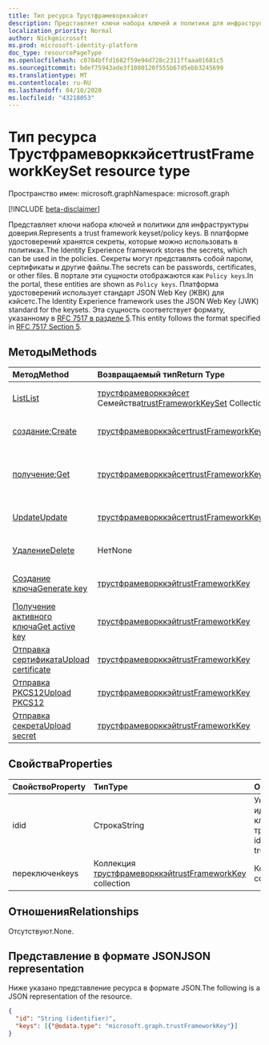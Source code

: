 ```yaml
---
title: Тип ресурса Трустфрамеворккэйсет
description: Представляет ключи набора ключей и политики для инфраструктуры доверия.
localization_priority: Normal
author: Nickgmicrosoft
ms.prod: microsoft-identity-platform
doc_type: resourcePageType
ms.openlocfilehash: c0784bffd1682f59e94d728c2311ffaaa01681c5
ms.sourcegitcommit: bdef75943ade3f1080120f555b67d5ebb3245699
ms.translationtype: MT
ms.contentlocale: ru-RU
ms.lasthandoff: 04/10/2020
ms.locfileid: "43218053"
---
```

# <a name="trustframeworkkeyset-resource-type"></a><span data-ttu-id="f7f9f-103">Тип ресурса Трустфрамеворккэйсет</span><span class="sxs-lookup"><span data-stu-id="f7f9f-103">trustFrameworkKeySet resource type</span></span>

<span data-ttu-id="f7f9f-104">Пространство имен: microsoft.graph</span><span class="sxs-lookup"><span data-stu-id="f7f9f-104">Namespace: microsoft.graph</span></span>

[!INCLUDE [beta-disclaimer](../../includes/beta-disclaimer.md)]

<span data-ttu-id="f7f9f-105">Представляет ключи набора ключей и политики для инфраструктуры доверия.</span><span class="sxs-lookup"><span data-stu-id="f7f9f-105">Represents a trust framework keyset/policy keys.</span></span> <span data-ttu-id="f7f9f-106">В платформе удостоверений хранятся секреты, которые можно использовать в политиках.</span><span class="sxs-lookup"><span data-stu-id="f7f9f-106">The Identity Experience framework stores the secrets, which can be used in the policies.</span></span> <span data-ttu-id="f7f9f-107">Секреты могут представлять собой пароли, сертификаты и другие файлы.</span><span class="sxs-lookup"><span data-stu-id="f7f9f-107">The secrets can be passwords, certificates, or other files.</span></span> <span data-ttu-id="f7f9f-108">В портале эти сущности отображаются как `Policy keys`.</span><span class="sxs-lookup"><span data-stu-id="f7f9f-108">In the portal, these entities are shown as `Policy keys`.</span></span> <span data-ttu-id="f7f9f-109">Платформа удостоверений использует стандарт JSON Web Key (ЖВК) для кэйсетс.</span><span class="sxs-lookup"><span data-stu-id="f7f9f-109">The Identity Experience framework uses the JSON Web Key (JWK) standard for the keysets.</span></span> <span data-ttu-id="f7f9f-110">Эта сущность соответствует формату, указанному в [RFC 7517 в разделе 5](https://tools.ietf.org/html/rfc7517#section-5).</span><span class="sxs-lookup"><span data-stu-id="f7f9f-110">This entity follows the format specified in [RFC 7517 Section 5](https://tools.ietf.org/html/rfc7517#section-5).</span></span>

## <a name="methods"></a><span data-ttu-id="f7f9f-111">Методы</span><span class="sxs-lookup"><span data-stu-id="f7f9f-111">Methods</span></span>

| <span data-ttu-id="f7f9f-112">Метод</span><span class="sxs-lookup"><span data-stu-id="f7f9f-112">Method</span></span>       | <span data-ttu-id="f7f9f-113">Возвращаемый тип</span><span class="sxs-lookup"><span data-stu-id="f7f9f-113">Return Type</span></span> | <span data-ttu-id="f7f9f-114">Описание</span><span class="sxs-lookup"><span data-stu-id="f7f9f-114">Description</span></span> |
|:-------------|:------------|:------------|
| [<span data-ttu-id="f7f9f-115">List</span><span class="sxs-lookup"><span data-stu-id="f7f9f-115">List</span></span>](../api/trustframework-list-keysets.md) | <span data-ttu-id="f7f9f-116">[трустфрамеворккэйсет](trustframeworkkeyset.md) Семейства</span><span class="sxs-lookup"><span data-stu-id="f7f9f-116">[trustFrameworkKeySet](trustframeworkkeyset.md) Collection</span></span> | <span data-ttu-id="f7f9f-117">Список Трустфрамеворккэйсетс.</span><span class="sxs-lookup"><span data-stu-id="f7f9f-117">List trustFrameworkKeySets.</span></span> |
| <span data-ttu-id="f7f9f-118">[создание](../api/trustframework-post-keysets.md);</span><span class="sxs-lookup"><span data-stu-id="f7f9f-118">[Create](../api/trustframework-post-keysets.md)</span></span> | [<span data-ttu-id="f7f9f-119">трустфрамеворккэйсет</span><span class="sxs-lookup"><span data-stu-id="f7f9f-119">trustFrameworkKeySet</span></span>](trustframeworkkeyset.md) | <span data-ttu-id="f7f9f-120">Создайте Трустфрамеворккэйсет.</span><span class="sxs-lookup"><span data-stu-id="f7f9f-120">Create  trustFrameworkKeySet.</span></span> |
| <span data-ttu-id="f7f9f-121">[получение](../api/trustframeworkkeyset-get.md);</span><span class="sxs-lookup"><span data-stu-id="f7f9f-121">[Get](../api/trustframeworkkeyset-get.md)</span></span> | [<span data-ttu-id="f7f9f-122">трустфрамеворккэйсет</span><span class="sxs-lookup"><span data-stu-id="f7f9f-122">trustFrameworkKeySet</span></span>](trustframeworkkeyset.md) | <span data-ttu-id="f7f9f-123">Чтение свойств и связей объекта Трустфрамеворккэйсет.</span><span class="sxs-lookup"><span data-stu-id="f7f9f-123">Read properties and relationships of trustFrameworkKeySet object.</span></span> |
| [<span data-ttu-id="f7f9f-124">Update</span><span class="sxs-lookup"><span data-stu-id="f7f9f-124">Update</span></span>](../api/trustframeworkkeyset-update.md) | [<span data-ttu-id="f7f9f-125">трустфрамеворккэйсет</span><span class="sxs-lookup"><span data-stu-id="f7f9f-125">trustFrameworkKeySet</span></span>](trustframeworkkeyset.md) | <span data-ttu-id="f7f9f-126">Обновление объекта Трустфрамеворккэйсет.</span><span class="sxs-lookup"><span data-stu-id="f7f9f-126">Update trustFrameworkKeySet object.</span></span> |
| [<span data-ttu-id="f7f9f-127">Удаление</span><span class="sxs-lookup"><span data-stu-id="f7f9f-127">Delete</span></span>](../api/trustframeworkkeyset-delete.md) | <span data-ttu-id="f7f9f-128">Нет</span><span class="sxs-lookup"><span data-stu-id="f7f9f-128">None</span></span> | <span data-ttu-id="f7f9f-129">Удаление объекта Трустфрамеворккэйсет.</span><span class="sxs-lookup"><span data-stu-id="f7f9f-129">Delete trustFrameworkKeySet object.</span></span> |
|[<span data-ttu-id="f7f9f-130">Создание ключа</span><span class="sxs-lookup"><span data-stu-id="f7f9f-130">Generate key</span></span>](../api/trustframeworkkeyset-generatekey.md)|[<span data-ttu-id="f7f9f-131">трустфрамеворккэй</span><span class="sxs-lookup"><span data-stu-id="f7f9f-131">trustFrameworkKey</span></span>](trustframeworkkey.md)| <span data-ttu-id="f7f9f-132">Создание ключа в наборе ключей.</span><span class="sxs-lookup"><span data-stu-id="f7f9f-132">Generate a key in keyset.</span></span> |
|[<span data-ttu-id="f7f9f-133">Получение активного ключа</span><span class="sxs-lookup"><span data-stu-id="f7f9f-133">Get active key</span></span>](../api/trustframeworkkeyset-getactivekey.md)|[<span data-ttu-id="f7f9f-134">трустфрамеворккэй</span><span class="sxs-lookup"><span data-stu-id="f7f9f-134">trustFrameworkKey</span></span>](trustframeworkkey.md)| <span data-ttu-id="f7f9f-135">Получить активный в данный момент ключ в наборе ключей.</span><span class="sxs-lookup"><span data-stu-id="f7f9f-135">Get currently active key in the keyset.</span></span> |
|[<span data-ttu-id="f7f9f-136">Отправка сертификата</span><span class="sxs-lookup"><span data-stu-id="f7f9f-136">Upload certificate</span></span>](../api/trustframeworkkeyset-uploadcertificate.md)|[<span data-ttu-id="f7f9f-137">трустфрамеворккэй</span><span class="sxs-lookup"><span data-stu-id="f7f9f-137">trustFrameworkKey</span></span>](trustframeworkkey.md)| <span data-ttu-id="f7f9f-138">Отправьте сертификат X. 509.</span><span class="sxs-lookup"><span data-stu-id="f7f9f-138">Upload a X.509 certificate.</span></span> |
|[<span data-ttu-id="f7f9f-139">Отправка PKCS12</span><span class="sxs-lookup"><span data-stu-id="f7f9f-139">Upload PKCS12</span></span>](../api/trustframeworkkeyset-uploadpkcs12.md)|[<span data-ttu-id="f7f9f-140">трустфрамеворккэй</span><span class="sxs-lookup"><span data-stu-id="f7f9f-140">trustFrameworkKey</span></span>](trustframeworkkey.md)| <span data-ttu-id="f7f9f-141">Отправьте сертификат формата PKCS12.</span><span class="sxs-lookup"><span data-stu-id="f7f9f-141">Upload a PKCS12 format certificate.</span></span> |
|[<span data-ttu-id="f7f9f-142">Отправка секрета</span><span class="sxs-lookup"><span data-stu-id="f7f9f-142">Upload secret</span></span>](../api/trustframeworkkeyset-uploadsecret.md)|[<span data-ttu-id="f7f9f-143">трустфрамеворккэй</span><span class="sxs-lookup"><span data-stu-id="f7f9f-143">trustFrameworkKey</span></span>](trustframeworkkey.md)| <span data-ttu-id="f7f9f-144">Отправка секрета на основе строки.</span><span class="sxs-lookup"><span data-stu-id="f7f9f-144">Upload a string based secret.</span></span> |

## <a name="properties"></a><span data-ttu-id="f7f9f-145">Свойства</span><span class="sxs-lookup"><span data-stu-id="f7f9f-145">Properties</span></span>

| <span data-ttu-id="f7f9f-146">Свойство</span><span class="sxs-lookup"><span data-stu-id="f7f9f-146">Property</span></span>     | <span data-ttu-id="f7f9f-147">Тип</span><span class="sxs-lookup"><span data-stu-id="f7f9f-147">Type</span></span>        | <span data-ttu-id="f7f9f-148">Описание</span><span class="sxs-lookup"><span data-stu-id="f7f9f-148">Description</span></span> |
|:-------------|:------------|:------------|
|<span data-ttu-id="f7f9f-149">id</span><span class="sxs-lookup"><span data-stu-id="f7f9f-149">id</span></span>|<span data-ttu-id="f7f9f-150">Строка</span><span class="sxs-lookup"><span data-stu-id="f7f9f-150">String</span></span>| <span data-ttu-id="f7f9f-151">Уникальный идентификатор набора ключей трустфрамеворк</span><span class="sxs-lookup"><span data-stu-id="f7f9f-151">Unique identifier of the trustframework keyset</span></span> |
|<span data-ttu-id="f7f9f-152">переключен</span><span class="sxs-lookup"><span data-stu-id="f7f9f-152">keys</span></span>|<span data-ttu-id="f7f9f-153">Коллекция [трустфрамеворккэй](trustframeworkkey.md)</span><span class="sxs-lookup"><span data-stu-id="f7f9f-153">[trustFrameworkKey](trustframeworkkey.md) collection</span></span>| <span data-ttu-id="f7f9f-154">Коллекция ключей.</span><span class="sxs-lookup"><span data-stu-id="f7f9f-154">A collection of the keys.</span></span> |

## <a name="relationships"></a><span data-ttu-id="f7f9f-155">Отношения</span><span class="sxs-lookup"><span data-stu-id="f7f9f-155">Relationships</span></span>

<span data-ttu-id="f7f9f-156">Отсутствуют.</span><span class="sxs-lookup"><span data-stu-id="f7f9f-156">None.</span></span>

## <a name="json-representation"></a><span data-ttu-id="f7f9f-157">Представление в формате JSON</span><span class="sxs-lookup"><span data-stu-id="f7f9f-157">JSON representation</span></span>

<span data-ttu-id="f7f9f-158">Ниже указано представление ресурса в формате JSON.</span><span class="sxs-lookup"><span data-stu-id="f7f9f-158">The following is a JSON representation of the resource.</span></span>

<!-- {
  "blockType": "resource",
  "optionalProperties": [

  ],
  "@odata.type": "microsoft.graph.trustFrameworkKeySet",
  "baseType": "",
  "keyProperty": "id"
}-->

```json
{
  "id": "String (identifier)",
  "keys": [{"@odata.type": "microsoft.graph.trustFrameworkKey"}]
}
```

<!-- uuid: 16cd6b66-4b1a-43a1-adaf-3a886856ed98
2019-02-04 14:57:30 UTC -->
<!-- {
  "type": "#page.annotation",
  "description": "trustFrameworkKeySet resource",
  "keywords": "",
  "section": "documentation",
  "tocPath": ""
}-->
